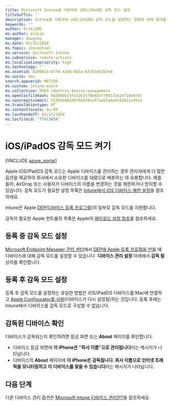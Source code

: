```yaml
---
title: Microsoft Intune을 사용하여 iOS/iPadOS 감독 모드 설정
titleSuffix: ''
description: Intune을 사용하여 iOS/iPadOS 감독 모드를 설정하는 방법에 대해 알아봅니다.
keywords: ''
author: ErikjeMS
ms.author: erikje
manager: dougeby
ms.date: 02/15/2018
ms.topic: conceptual
ms.service: microsoft-intune
ms.subservice: remote-actions
ms.localizationpriority: high
ms.technology: ''
ms.assetid: 8190814-07f0-42d8-9b3a-87c67dd2b7ed
ms.suite: ems
search.appverid: MET150
ms.custom: intune-azure
ms.collection: M365-identity-device-management
ms.openlocfilehash: 0d266dbc9fa72b1579e05e7798315e2e718a9797
ms.sourcegitcommit: 51591b862d97904291af7aa53a6eb341b11a761e
ms.translationtype: HT
ms.contentlocale: ko-KR
ms.lasthandoff: 02/17/2020
ms.locfileid: "77413654"
---
```

# <a name="turn-on-iosipados-supervised-mode"></a>iOS/iPadOS 감독 모드 켜기


[!INCLUDE [azure_portal](../includes/azure_portal.md)]

Apple iOS/iPadOS 감독 모드는 Apple 디바이스를 관리하는 경우 관리자에게 더 많은 옵션을 제공하여 회사에서 소유한 디바이스를 대량으로 배포하는 데 유용합니다. 예를 들어, AirDrop 또는 사용자가 디바이스의 이름을 변경하는 것을 제한하거나 방지할 수 있습니다. 감독 모드가 필요한 설정 목록은 [Intune에서 iOS 디바이스 제한 설정](../configuration/device-restrictions-ios.md)을 참조하세요.

Intune은 Apple [DEP(디바이스 등록 프로그램)](../enrollment/device-enrollment-program-enroll-ios.md)의 일부로 감독 모드를 지원합니다.

감독이 필요한 Apple 컨트롤의 목록은 Apple의 [페이로드 설정 참조](http://help.apple.com/configurator/mac/2.4/#/cad5370d089)를 참조하세요.

## <a name="turn-on-supervised-mode-during-enrollment"></a>등록 중 감독 모드 설정

[Microsoft Endpoint Manager 관리 센터](https://go.microsoft.com/fwlink/?linkid=2109431)에서 [DEP에 Apple 등록 프로필을 만들](../enrollment/device-enrollment-program-enroll-ios.md#create-an-apple-enrollment-profile) 때 디바이스에 대해 감독 모드를 설정할 수 있습니다. **디바이스 관리 설정** 아래에서 **감독 됨** 상자를 확인합니다.

## <a name="turn-on-supervised-mode-after-enrollment"></a>등록 후 감독 모드 설정

등록 후 감독 모드를 설정하는 유일한 방법은 iOS/iPadOS 디바이스를 Mac에 연결하고 [Apple Configurator를 사용](../enrollment/apple-configurator-enroll-ios.md)(디바이스가 다시 설정됨)하는 것입니다. 등록 후에는 Intune에서 디바이스를 감독 모드로 구성할 수 없습니다.

## <a name="identify-a-supervised-device"></a>감독된 디바이스 확인

디바이스가 감독되는지 확인하려면 잠금 화면 또는 **About** 페이지를 확인합니다.
- 디바이스 잠금 화면에 **이 iPhone은 "회사 이름"으로 관리됩니다**라는 메시지가 나타납니다.
- 디바이스의 **About** 페이지에 **이 iPhone은 감독됩니다. 회사 이름으로 인터넷 트래픽을 모니터링하고 이 디바이스를 찾을 수 있습니다**라는 메시지가 나타납니다.

## <a name="next-steps"></a>다음 단계

다른 디바이스 관리 옵션은 [Microsoft Intune 디바이스 관리란?](device-management.md)을 참조하세요.
